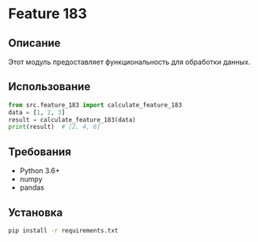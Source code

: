 # Feature 183
## Описание
Этот модуль предоставляет функциональность для обработки данных.
## Использование
```python
from src.feature_183 import calculate_feature_183
data = [1, 2, 3]
result = calculate_feature_183(data)
print(result)  # [2, 4, 6]
```
## Требования
- Python 3.6+
- numpy
- pandas
## Установка
```bash
pip install -r requirements.txt
```
